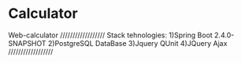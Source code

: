 # Calculator
Web-calculator 
//////////////////
Stack tehnologies:
1)Spring Boot 2.4.0-SNAPSHOT
2)PostgreSQL DataBase
3)Jquery QUnit
4)JQuery Ajax
//////////////////
